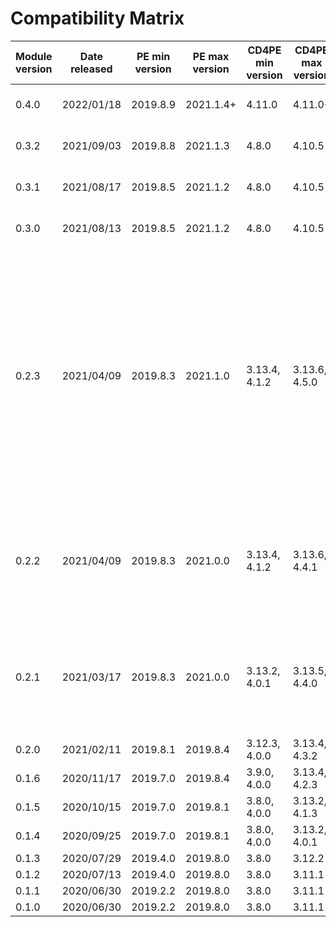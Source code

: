 # Compatibility Matrix

| Module version | Date released | PE min version | PE max version | CD4PE min version | CD4PE max version | ServiceNow min version | ServiceNow max version | Remarks |
| -------------- | ------------- | -------------- | -------------- | ----------------- | ----------------- | ---------------------- | --------------------- | ------- |
| 0.4.0 | 2022/01/18 | 2019.8.9 | 2021.1.4+ | 4.11.0 | 4.11.0+ | Paris | Rome | Recommended to use Rome over Quebec |
| 0.3.2 | 2021/09/03 | 2019.8.8 | 2021.1.3 | 4.8.0 | 4.10.5 | Paris | Rome | Recommended to use Rome over Quebec |
| 0.3.1 | 2021/08/17 | 2019.8.5 | 2021.1.2 | 4.8.0 | 4.10.5 | Paris | Rome | Recommended to use Rome over Quebec |
| 0.3.0 | 2021/08/13 | 2019.8.5 | 2021.1.2 | 4.8.0 | 4.10.5 | Paris | Rome | Recommended to use Rome over Quebec |
| 0.2.3 | 2021/04/09 | 2019.8.3 | 2021.1.0 | 3.13.4, 4.1.2 | 3.13.6, 4.5.0 | Orlando | Quebec | Slight bug in ServiceNow Quebec, where it creates 4 canceled change tasks upon completion of code promotion. When running a version less than 4.5.0 of CD4PE, an extra br_version parameter must be specified for the prep_servicenow plan (see README) |
| 0.2.2 | 2021/04/09 | 2019.8.3 | 2021.0.0 | 3.13.4, 4.1.2 | 3.13.6, 4.4.1 | Orlando | Quebec | Slight bug in ServiceNow Quebec, where it creates 4 canceled change tasks upon completion of code promotion |
| 0.2.1 | 2021/03/17 | 2019.8.3 | 2021.0.0 | 3.13.2, 4.0.1 | 3.13.5, 4.4.0 | Orlando | Quebec | Slight bug in ServiceNow Quebec, where it creates 4 canceled change tasks upon completion of code promotion |
| 0.2.0 | 2021/02/11 |2019.8.1 | 2019.8.4 | 3.12.3, 4.0.0 | 3.13.4, 4.3.2 | Orlando | Paris |  |
| 0.1.6 | 2020/11/17 |2019.7.0 | 2019.8.4 | 3.9.0, 4.0.0 | 3.13.4, 4.2.3 | New York | Paris |  |
| 0.1.5 | 2020/10/15 |2019.7.0 | 2019.8.1 | 3.8.0, 4.0.0 | 3.13.2, 4.1.3 | New York | Paris |  |
| 0.1.4 | 2020/09/25 |2019.7.0 | 2019.8.1 | 3.8.0, 4.0.0 | 3.13.2, 4.0.1 | New York | Paris |  |
| 0.1.3 | 2020/07/29 |2019.4.0 | 2019.8.0 | 3.8.0 | 3.12.2 | New York | Paris |  |
| 0.1.2 | 2020/07/13 |2019.4.0 | 2019.8.0 | 3.8.0 | 3.11.1 | New York | Paris |  |
| 0.1.1 | 2020/06/30 |2019.2.2 | 2019.8.0 | 3.8.0 | 3.11.1 | Madrid | Orlando |  |
| 0.1.0 | 2020/06/30 |2019.2.2 | 2019.8.0 | 3.8.0 | 3.11.1 | Madrid | Orlando |  |